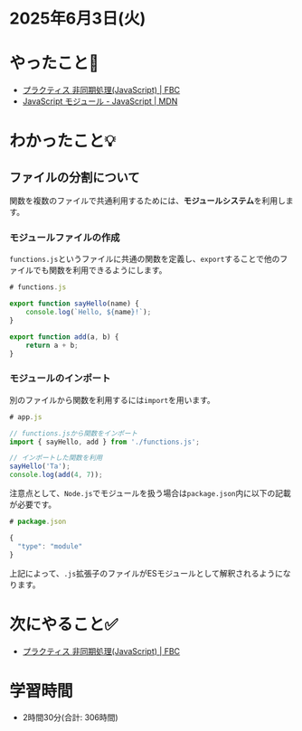 # 2025年6月3日(火)

# やったこと📝

- [プラクティス 非同期処理\(JavaScript\) \| FBC](https://bootcamp.fjord.jp/practices/204)
- [JavaScript モジュール \- JavaScript \| MDN](https://developer.mozilla.org/ja/docs/Web/JavaScript/Guide/Modules)
# わかったこと💡
## ファイルの分割について

関数を複数のファイルで共通利用するためには、**モジュールシステム**を利用します。

### モジュールファイルの作成

`functions.js`というファイルに共通の関数を定義し、`export`することで他のファイルでも関数を利用できるようにします。

```javascript
# functions.js

export function sayHello(name) {
    console.log(`Hello, ${name}!`);
}

export function add(a, b) {
    return a + b;
}
```

### モジュールのインポート

別のファイルから関数を利用するには`import`を用います。

```javascript
# app.js

// functions.jsから関数をインポート
import { sayHello, add } from './functions.js';

// インポートした関数を利用
sayHello('Ta');
console.log(add(4, 7));
```

注意点として、`Node.js`でモジュールを扱う場合は`package.json`内に以下の記載が必要です。

```javascript
# package.json

{
  "type": "module"
}
```

上記によって、`.js`拡張子のファイルがESモジュールとして解釈されるようになります。
# 次にやること✅

- [プラクティス 非同期処理\(JavaScript\) \| FBC](https://bootcamp.fjord.jp/practices/204)

# 学習時間

- 2時間30分(合計: 306時間)

